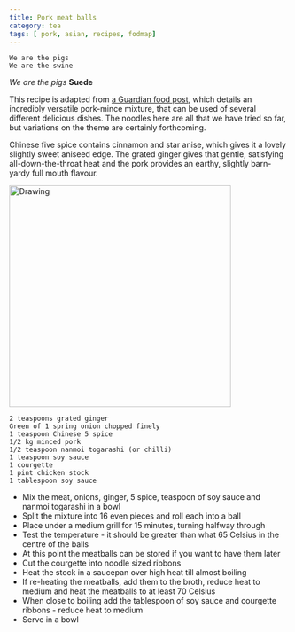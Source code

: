 ```yaml
---
title: Pork meat balls 
category: tea
tags: [ pork, asian, recipes, fodmap]
---
```


	We are the pigs
	We are the swine
	
*We are the pigs* **Suede**

This recipe is adapted from [a Guardian food post](https://www.theguardian.com/lifeandstyle/2016/mar/19/minced-pork-skewers-with-peanut-and-coriander-dressing-recipe-get-ahead-alex-bluett), which details an incredibly versatile pork-mince mixture, that can be used of several different delicious dishes. The noodles here are all that we have tried so far, but variations on the theme are certainly forthcoming.

Chinese five spice contains cinnamon and star anise, which gives it a lovely slightly sweet aniseed edge.  The grated ginger gives that gentle, satisfying all-down-the-throat heat and the pork provides an earthy, slightly barn-yardy full mouth flavour.

<img src="http://fodblog.github.io/assets/pictures/meatballs.jpg" alt="Drawing" style="width: 400px;"/>

	2 teaspoons grated ginger
	Green of 1 spring onion chopped finely
	1 teaspoon Chinese 5 spice
	1/2 kg minced pork
	1/2 teaspoon nanmoi togarashi (or chilli)
	1 teaspoon soy sauce
	1 courgette
	1 pint chicken stock
	1 tablespoon soy sauce
	
* Mix the meat, onions, ginger, 5 spice, teaspoon of soy sauce and nanmoi togarashi in a bowl
* Split the mixture into 16 even pieces and roll each into a ball
* Place under a medium grill for 15 minutes, turning halfway through
* Test the temperature - it should be greater than what 65 Celsius in the centre of the balls 
* At this point the meatballs can be stored if you want to have them later
* Cut the courgette into noodle sized ribbons
* Heat the stock in a saucepan over high heat till almost boiling
* If re-heating the meatballs, add them to the broth, reduce heat to medium and heat the meatballs to at least 70 Celsius
* When close to boiling add the tablespoon of soy sauce and courgette ribbons - reduce heat to medium
* Serve in a bowl

	
